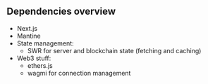 ## Dependencies overview

- Next.js
- Mantine
- State management:
  - SWR for server and blockchain state (fetching and caching)
- Web3 stuff:
  - ethers.js
  - wagmi for connection management
